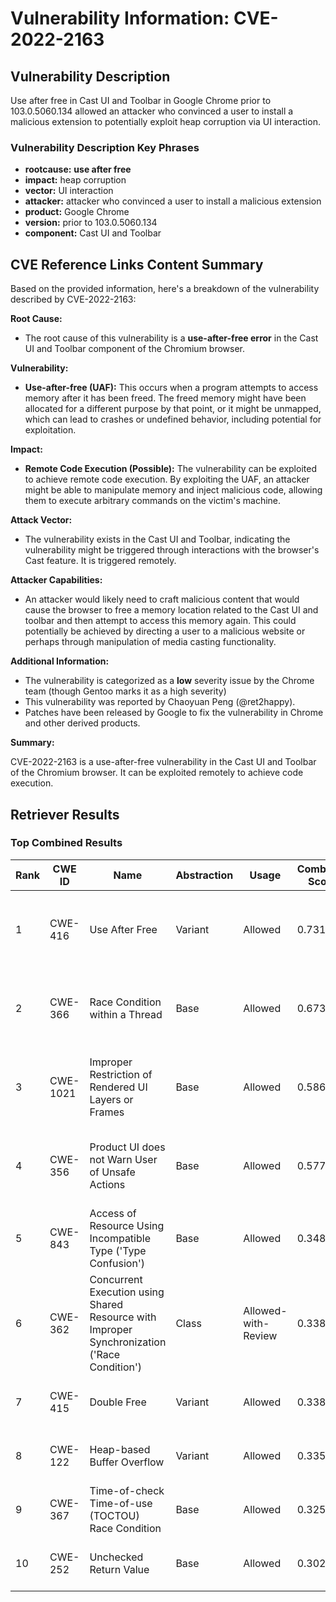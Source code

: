 # Vulnerability Information: CVE-2022-2163

## Vulnerability Description
Use after free in Cast UI and Toolbar in Google Chrome prior to 103.0.5060.134 allowed an attacker who convinced a user to install a malicious extension to potentially exploit heap corruption via UI interaction.

### Vulnerability Description Key Phrases
- **rootcause:** **use after free**
- **impact:** heap corruption
- **vector:** UI interaction
- **attacker:** attacker who convinced a user to install a malicious extension
- **product:** Google Chrome
- **version:** prior to 103.0.5060.134
- **component:** Cast UI and Toolbar

## CVE Reference Links Content Summary
Based on the provided information, here's a breakdown of the vulnerability described by CVE-2022-2163:

**Root Cause:**
- The root cause of this vulnerability is a **use-after-free error** in the Cast UI and Toolbar component of the Chromium browser.

**Vulnerability:**
- **Use-after-free (UAF):**  This occurs when a program attempts to access memory after it has been freed. The freed memory might have been allocated for a different purpose by that point, or it might be unmapped, which can lead to crashes or undefined behavior, including potential for exploitation.

**Impact:**
- **Remote Code Execution (Possible):**  The vulnerability can be exploited to achieve remote code execution. By exploiting the UAF, an attacker might be able to manipulate memory and inject malicious code, allowing them to execute arbitrary commands on the victim's machine.

**Attack Vector:**
- The vulnerability exists in the Cast UI and Toolbar, indicating the vulnerability might be triggered through interactions with the browser's Cast feature. It is triggered remotely.

**Attacker Capabilities:**
- An attacker would likely need to craft malicious content that would cause the browser to free a memory location related to the Cast UI and toolbar and then attempt to access this memory again. This could potentially be achieved by directing a user to a malicious website or perhaps through manipulation of media casting functionality.

**Additional Information:**
- The vulnerability is categorized as a **low** severity issue by the Chrome team (though Gentoo marks it as a high severity)
- This vulnerability was reported by Chaoyuan Peng (@ret2happy).
- Patches have been released by Google to fix the vulnerability in Chrome and other derived products.

**Summary:**

CVE-2022-2163 is a use-after-free vulnerability in the Cast UI and Toolbar of the Chromium browser.  It can be exploited remotely to achieve code execution.

## Retriever Results

### Top Combined Results

| Rank | CWE ID | Name | Abstraction | Usage | Combined Score | Retrievers | Individual Scores |
|------|--------|------|-------------|-------|---------------|------------|-------------------|
| 1 | CWE-416 | Use After Free | Variant | Allowed | 0.7315 | dense, sparse, graph | dense: 0.632, sparse: 0.339, graph: 0.789 |
| 2 | CWE-366 | Race Condition within a Thread | Base | Allowed | 0.6739 | dense, sparse, graph | dense: 0.569, sparse: 0.293, graph: 0.619 |
| 3 | CWE-1021 | Improper Restriction of Rendered UI Layers or Frames | Base | Allowed | 0.5861 | dense, sparse, graph | dense: 0.544, sparse: 0.161, graph: 0.620 |
| 4 | CWE-356 | Product UI does not Warn User of Unsafe Actions | Base | Allowed | 0.5774 | dense, sparse, graph | dense: 0.537, sparse: 0.162, graph: 0.603 |
| 5 | CWE-843 | Access of Resource Using Incompatible Type ('Type Confusion') | Base | Allowed | 0.3489 | dense, sparse | dense: 0.474, sparse: 0.195 |
| 6 | CWE-362 | Concurrent Execution using Shared Resource with Improper Synchronization ('Race Condition') | Class | Allowed-with-Review | 0.3383 | dense, sparse, graph | dense: 0.475, sparse: 0.202, graph: 0.622 |
| 7 | CWE-415 | Double Free | Variant | Allowed | 0.3382 | dense, sparse | dense: 0.513, sparse: 0.192 |
| 8 | CWE-122 | Heap-based Buffer Overflow | Variant | Allowed | 0.3351 | dense, sparse | dense: 0.485, sparse: 0.210 |
| 9 | CWE-367 | Time-of-check Time-of-use (TOCTOU) Race Condition | Base | Allowed | 0.3259 | dense, sparse | dense: 0.474, sparse: 0.155 |
| 10 | CWE-252 | Unchecked Return Value | Base | Allowed | 0.3028 | sparse, graph | sparse: 0.153, graph: 0.602 |

